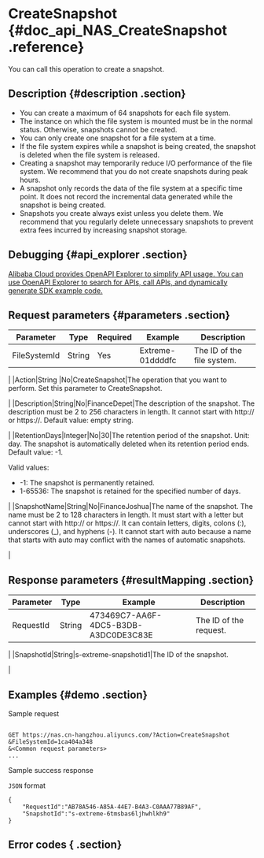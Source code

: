 # CreateSnapshot {#doc_api_NAS_CreateSnapshot .reference}

You can call this operation to create a snapshot.

## Description {#description .section}

-   You can create a maximum of 64 snapshots for each file system.
-   The instance on which the file system is mounted must be in the normal status. Otherwise, snapshots cannot be created.
-   You can only create one snapshot for a file system at a time.
-   If the file system expires while a snapshot is being created, the snapshot is deleted when the file system is released.
-   Creating a snapshot may temporarily reduce I/O performance of the file system. We recommend that you do not create snapshots during peak hours.
-   A snapshot only records the data of the file system at a specific time point. It does not record the incremental data generated while the snapshot is being created.
-   Snapshots you create always exist unless you delete them. We recommend that you regularly delete unnecessary snapshots to prevent extra fees incurred by increasing snapshot storage.

## Debugging {#api_explorer .section}

[Alibaba Cloud provides OpenAPI Explorer to simplify API usage. You can use OpenAPI Explorer to search for APIs, call APIs, and dynamically generate SDK example code.](https://api.aliyun.com/#product=NAS&api=CreateSnapshot&type=RPC&version=2017-06-26)

## Request parameters {#parameters .section}

|Parameter|Type|Required|Example|Description|
|---------|----|--------|-------|-----------|
|FileSystemId|String|Yes|Extreme-01ddddfc|The ID of the file system.

 |
|Action|String |No|CreateSnapshot|The operation that you want to perform. Set this parameter to CreateSnapshot.

 |
|Description|String|No|FinanceDepet|The description of the snapshot. The description must be 2 to 256 characters in length. It cannot start with http:// or https://. Default value: empty string.

 |
|RetentionDays|Integer|No|30|The retention period of the snapshot. Unit: day. The snapshot is automatically deleted when its retention period ends. Default value: -1.

 Valid values:

 -   -1: The snapshot is permanently retained.
-   1-65536: The snapshot is retained for the specified number of days.

 |
|SnapshotName|String|No|FinanceJoshua|The name of the snapshot. The name must be 2 to 128 characters in length. It must start with a letter but cannot start with http:// or https://. It can contain letters, digits, colons \(:\), underscores \(\_\), and hyphens \(-\). It cannot start with auto because a name that starts with auto may conflict with the names of automatic snapshots.

 |

## Response parameters {#resultMapping .section}

|Parameter|Type|Example|Description |
|---------|----|-------|------------|
|RequestId|String|473469C7-AA6F-4DC5-B3DB-A3DC0DE3C83E|The ID of the request.

 |
|SnapshotId|String|s-extreme-snapshotid1|The ID of the snapshot.

 |

## Examples {#demo .section}

Sample request

``` {#request_demo}

GET https://nas.cn-hangzhou.aliyuncs.com/?Action=CreateSnapshot
&FileSystemId=1ca404a348
&<Common request parameters>
...

```

Sample success response

`JSON` format

``` {#json_return_success_demo}
{
	"RequestId":"AB78A546-A85A-44E7-B4A3-C0AAA77B89AF",
	"SnapshotId":"s-extreme-6tmsbas6ljhwhlkh9"
}
```

## Error codes { .section}

